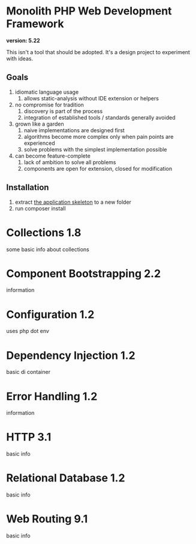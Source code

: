 # Monolith PHP Web Development Framework

**version: 5.22**

This isn't a tool that should be adopted. It's a design project to experiment with ideas.

## Goals

1. idiomatic language usage
    1. allows static-analysis without IDE extension or helpers
2. no compromise for tradition
    1. discovery is part of the process
    2. integration of established tools / standards generally avoided
3. grown like a garden
    1. naive implementations are designed first
    2. algorithms become more complex only when pain points are experienced
    3. solve problems with the simplest implementation possible
4. can become feature-complete
    1. lack of ambition to solve all problems
    2. components are open for extension, closed for modification   

## Installation

1. extract [the application skeleton](https://github.com/monolith-php/application-skeleton/archive/master.zip) to a new folder
2. run composer install

# Collections 1.8

some basic info about collections

# Component Bootstrapping 2.2

information

# Configuration 1.2

uses php dot env

# Dependency Injection 1.2

basic di container

# Error Handling 1.2

information

# HTTP 3.1

basic info

# Relational Database 1.2

basic info

# Web Routing 9.1

basic info

